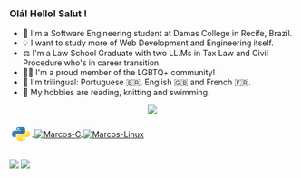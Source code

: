 ### Olá! Hello! Salut !

- 🌱 I'm a Software Engineering student at Damas College in Recife, Brazil.
- 💡 I want to study more of Web Development and Engineering itself.
- ⚖️ I'm a Law School Graduate with two LL.Ms in Tax Law and Civil Procedure who's in career transition.
- 🏳️‍🌈 I'm a proud member of the LGBTQ+ community!
- 👅 I'm trilingual: Portuguese 🇧🇷, English 🇬🇧 and French 🇫🇷.
- 🔭 My hobbies are reading, knitting and swimming.


<div align="center">
  <a href="https://github.com/capella-marcosfilipe">
  <img height="180em" src="https://github-readme-stats.vercel.app/api?username=capella-marcosfilipe&show_icons=true&theme=vue-dark&include_all_commits=true&count_private=true"/>
</div>
<div style="display: inline_block"><br>
  <img align="center" alt="Marcos-Python" height="30" width="40" src="https://raw.githubusercontent.com/devicons/devicon/master/icons/python/python-original.svg">
  <img align="center" alt="Marcos-C" height="30" width="40" src="https://cdn.jsdelivr.net/gh/devicons/devicon/icons/c/c-original.svg">
  <img align="center" alt="Marcos-Linux" height="30" width="40" src="https://cdn.jsdelivr.net/gh/devicons/devicon/icons/linux/linux-original.svg">
</div>
  
  ##

<div> 
  <a href="https://www.linkedin.com/in/capella-marcosfilipe" target="_blank"><img src="https://img.shields.io/badge/-LinkedIn-%230077B5?style=for-the-badge&logo=linkedin&logoColor=white" target="_blank"></a>
  <a href = "mailto:marcoscapella@outlook.com"><img src="https://img.shields.io/badge/Microsoft_Outlook-0078D4?style=for-the-badge&logo=microsoft-outlook&logoColor=white" target="_blank"></a>
 
</div>
